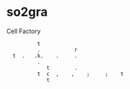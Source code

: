 # so2gra
Cell Factory

                                                 
              t                                  
              .           r                       
      t  .   .k.    .     .                       
              .                                  
                 t        .                      
              t  c  ,    ,    ;     ;    t                      
                 t                                
